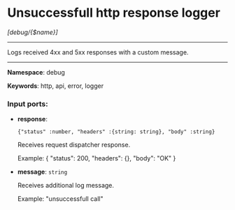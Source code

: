 # Unsuccessfull http response logger

_[debug/{$name}]_

---

Logs received 4xx and 5xx responses with a custom message.

---

__Namespace__: debug

__Keywords__: http, api, error, logger

### Input ports:

* __response__: 
    ```
    {"status" :number, "headers" :{string: string}, "body" :string}
    ```

    Receives request dispatcher response.
    
    Example: 
    {
     "status": 200, 
     "headers": {}, 
     "body": "OK"
    }


* __message__: ` string `

    Receives additional log message.
    
    Example: 
    "unsuccessfull call"

